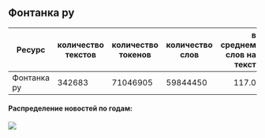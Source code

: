## Фонтанка ру

| Ресурс                        | количество текстов | количество токенов | количество слов | в среднем слов на текст |
|-------------------------------|--------------------|--------------------|-----------------|------------------------:|
| Фонтанка ру                   | 342683             | 71046905           | 59844450        | 117.0                   |
 
#### Распределение новостей по годам:

![](https://github.com/TatianaShavrina/taiga_site/blob/master/assets/fontanka_years.png )
